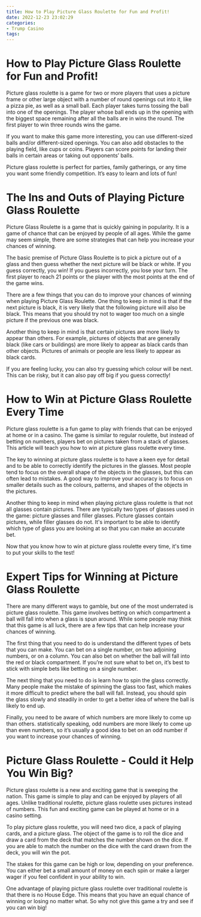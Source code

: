 ```yaml
---
title: How to Play Picture Glass Roulette for Fun and Profit!
date: 2022-12-23 23:02:29
categories:
- Trump Casino
tags:
---
```



#  How to Play Picture Glass Roulette for Fun and Profit!

Picture glass roulette is a game for two or more players that uses a picture frame or other large object with a number of round openings cut into it, like a pizza pie, as well as a small ball. Each player takes turns tossing the ball into one of the openings. The player whose ball ends up in the opening with the biggest space remaining after all the balls are in wins the round. The first player to win three rounds wins the game.

If you want to make this game more interesting, you can use different-sized balls and/or different-sized openings. You can also add obstacles to the playing field, like cups or coins. Players can score points for landing their balls in certain areas or taking out opponents’ balls.

Picture glass roulette is perfect for parties, family gatherings, or any time you want some friendly competition. It’s easy to learn and lots of fun!

#  The Ins and Outs of Playing Picture Glass Roulette

Picture Glass Roulette is a game that is quickly gaining in popularity. It is a game of chance that can be enjoyed by people of all ages. While the game may seem simple, there are some strategies that can help you increase your chances of winning.

The basic premise of Picture Glass Roulette is to pick a picture out of a glass and then guess whether the next picture will be black or white. If you guess correctly, you win! If you guess incorrectly, you lose your turn. The first player to reach 21 points or the player with the most points at the end of the game wins.

There are a few things that you can do to improve your chances of winning when playing Picture Glass Roulette. One thing to keep in mind is that if the next picture is black, it is very likely that the following picture will also be black. This means that you should try not to wager too much on a single picture if the previous one was black.

Another thing to keep in mind is that certain pictures are more likely to appear than others. For example, pictures of objects that are generally black (like cars or buildings) are more likely to appear as black cards than other objects. Pictures of animals or people are less likely to appear as black cards.

If you are feeling lucky, you can also try guessing which colour will be next. This can be risky, but it can also pay off big if you guess correctly!

#  How to Win at Picture Glass Roulette Every Time

Picture glass roulette is a fun game to play with friends that can be enjoyed at home or in a casino. The game is similar to regular roulette, but instead of betting on numbers, players bet on pictures taken from a stack of glasses. This article will teach you how to win at picture glass roulette every time.

The key to winning at picture glass roulette is to have a keen eye for detail and to be able to correctly identify the pictures in the glasses. Most people tend to focus on the overall shape of the objects in the glasses, but this can often lead to mistakes. A good way to improve your accuracy is to focus on smaller details such as the colours, patterns, and shapes of the objects in the pictures.

Another thing to keep in mind when playing picture glass roulette is that not all glasses contain pictures. There are typically two types of glasses used in the game: picture glasses and filler glasses. Picture glasses contain pictures, while filler glasses do not. It's important to be able to identify which type of glass you are looking at so that you can make an accurate bet.

Now that you know how to win at picture glass roulette every time, it's time to put your skills to the test!

#  Expert Tips for Winning at Picture Glass Roulette

There are many different ways to gamble, but one of the most underrated is picture glass roulette. This game involves betting on which compartment a ball will fall into when a glass is spun around. While some people may think that this game is all luck, there are a few tips that can help increase your chances of winning.

The first thing that you need to do is understand the different types of bets that you can make. You can bet on a single number, on two adjoining numbers, or on a column. You can also bet on whether the ball will fall into the red or black compartment. If you’re not sure what to bet on, it’s best to stick with simple bets like betting on a single number.

The next thing that you need to do is learn how to spin the glass correctly. Many people make the mistake of spinning the glass too fast, which makes it more difficult to predict where the ball will fall. Instead, you should spin the glass slowly and steadily in order to get a better idea of where the ball is likely to end up.

Finally, you need to be aware of which numbers are more likely to come up than others. statistically speaking, odd numbers are more likely to come up than even numbers, so it’s usually a good idea to bet on an odd number if you want to increase your chances of winning.

#  Picture Glass Roulette - Could it Help You Win Big?

Picture glass roulette is a new and exciting game that is sweeping the nation. This game is simple to play and can be enjoyed by players of all ages. Unlike traditional roulette, picture glass roulette uses pictures instead of numbers. This fun and exciting game can be played at home or in a casino setting.

To play picture glass roulette, you will need two dice, a pack of playing cards, and a picture glass. The object of the game is to roll the dice and draw a card from the deck that matches the number shown on the dice. If you are able to match the number on the dice with the card drawn from the deck, you will win the pot.

The stakes for this game can be high or low, depending on your preference. You can either bet a small amount of money on each spin or make a larger wager if you feel confident in your ability to win.

One advantage of playing picture glass roulette over traditional roulette is that there is no House Edge. This means that you have an equal chance of winning or losing no matter what. So why not give this game a try and see if you can win big!